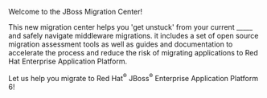 Welcome to the JBoss Migration Center!

This new migration center helps you 'get unstuck' from your current _____ and safely navigate middleware migrations. it includes a set of open source migration assessment tools as well as guides and documentation to accelerate the process and reduce the risk of migrating applications to Red Hat Enterprise Application Platform.

Let us help you migrate to Red Hat<sup>&reg;</sup> JBoss<sup>&reg;</sup> Enterprise Application Platform 6!

